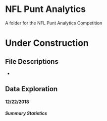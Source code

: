 # NFL Punt Analytics
A folder for the NFL Punt Analytics Competition
 
 # Under Construction

## File Descriptions
- 

## Data Exploration

#### 12/22/2018 
##### Summary Statistics
